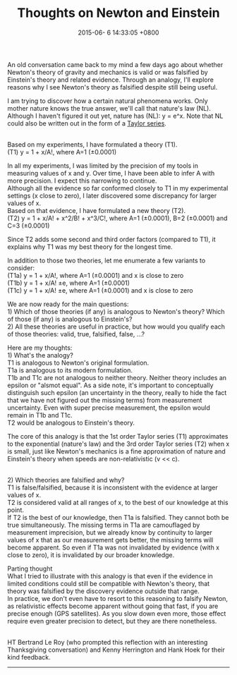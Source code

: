 ﻿---
title: Thoughts on Newton and Einstein
url: http://blog.monstuff.com/archives/000382.html
permalink: /archives/382.html
date: 2015-06- 6 14:33:05 +0800
disqus_identifier: 382
disqus_url: http://blog.monstuff.com/archives/000382.html
---

<p>An old conversation came back to my mind a few days ago about whether Newton's theory of gravity and mechanics is valid or was falsified by Einstein's theory and related evidence. Through an analogy, I'll explore reasons why I see Newton's theory as falsified despite still being useful.<br />
</p>
<p>I am trying to discover how a certain natural phenomena works. Only mother nature knows the true answer, we'll call that nature's law (NL). Although I haven't figured it out yet, nature has (NL): y = e^x. Note that NL could also be written out in the form of a <a href="http://en.wikipedia.org/wiki/Exponential_function#Formal_definition">Taylor series</a>. </p>

<p><br />
Based on my experiments, I have formulated a theory (T1).<br />
(T1) y = 1 + x/A!, where A=1 (±0.0001)</p>

<p>In all my experiments, I was limited by the precision of my tools in measuring values of x and y. Over time, I have been able to infer A with more precision. I expect this narrowing to continue.<br />
Although all the evidence so far conformed closely to T1 in my experimental settings (x close to zero), I later discovered some discrepancy for larger values of x.<br />
Based on that evidence, I have formulated a new theory (T2). <br />
(T2) y = 1 + x/A! + x^2/B! + x^3/C!, where A=1 (±0.0001), B=2 (±0.0001) and C=3 (±0.0001)</p>

<p>Since T2 adds some second and third order factors (compared to T1), it explains why T1 was my best theory for the longest time.</p>

<p>In addition to those two theories, let me enumerate a few variants to consider:<br />
(T1a) y = 1 + x/A!, where A=1 (±0.0001) and x is close to zero<br />
(T1b) y = 1 + x/A! ±e, where A=1 (±0.0001) <br />
(T1c) y = 1 + x/A! ±e, where A=1 (±0.0001) and x is close to zero</p>

<p>We are now ready for the main questions:<br />
1) Which of those theories (if any) is analogous to Newton's theory? Which of those (if any) is analogous to Einstein's?<br />
2) All these theories are useful in practice, but how would you qualify each of those theories: valid, true, falsified, false, ...? </p>

<p>Here are my thoughts:<br />
1) What's the analogy? <br />
T1 is analogous to Newton's original formulation. <br />
 T1a is analogous to its modern formulation. <br />
 T1b and T1c are not analogous to neither theory. Neither theory includes an epsilon or "alsmot equal". As a side note, it's important to conceptually distinguish such epsilon (an uncertainty in the theory, really to hide the fact that we have not figured out the missing terms) from measurement uncertainty. Even with super precise measurement, the epsilon would remain in T1b and T1c.<br />
 T2 would be analogous to Einstein's theory.</p>

<p>The core of this analogy is that the 1st order Taylor series (T1) approximates to the exponential (nature's law) and the 3rd order Taylor series (T2) when x is small, just like Newton's mechanics is a fine approximation of nature and Einstein's theory when speeds are non-relativistic (v << c). </p>

<p><br />
2) Which theories are falsified and why?<br />
T1 is false/falsified, because it is inconsistent with the evidence at larger values of x.<br />
T2 is considered valid at all ranges of x, to the best of our knowledge at this point.<br />
If T2 is the best of our knowledge, then T1a is falsified. They cannot both be true simultaneously. The missing terms in T1a are camouflaged by measurement imprecision, but we already know by continuity to larger values of x that as our measurement gets better, the missing terms will become apparent. So even if T1a was not invalidated by evidence (with x close to zero), it is invalidated by our broader knowledge.</p>

<p>Parting thought<br />
What I tried to illustrate with this analogy is that even if the evidence in limited conditions could still be compatible with Newton's theory, that theory was falsified by the discovery evidence outside that range. <br />
In practice, we don't even have to resort to this reasoning to falsify Newton, as relativistic effects become apparent without going that fast, if you are precise enough (GPS satellites). As you slow down even more, those effect require even greater precision to detect, but they are there nonetheless.</p>

<p><br />
HT Bertrand Le Roy (who prompted this reflection with an interesting Thanksgiving conversation) and Kenny Herrington and Hank Hoek for their kind feedback.</p>

______________________________________




